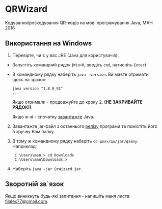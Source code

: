 QRWizard
==================

Кодування/розкодування QR-кодів на мові програмування Java, МАН 2016


Використання на Windows
------------

1. Перевірте, чи є у вас JRE (Java для користувачів):
  * Запустіть командний рядок (`Win+R`, введіть `cmd`, натисніть `Enter`)
  * В командному рядку наберіть `java -version`. Ви маєте отримати щось на зразок:
  
       ```
       java version "1.8.0_91"
       ...
       ```
    Якщо отримали - продовжуйте до кроку 2. **(НЕ ЗАКРИВАЙТЕ РЯДОК!)**
    
    Якщо ж ні - спочатку [завантажте](https://java.com/ru/download/) Java.

2. Завантажте jar-файл з останнього [релізу](https://github.com/filalex77/qrwizard/releases/download/v0.2.0/QrWizard.jar) програми
та помістіть його в зручну Вам папку.

3. В тому ж командному рядку наберіть `cd шлях/до/jar/файлу`. Наприклад:

        C:\Users\man:> cd Downloads
        C:\Users\man\Downloads:>

4. Наберіть `java -jar QrWizard.jar`.

Зворотній зв`язок
---------------

Якщо виникнуть будь-які запитання - напишіть меня листа: [filalex77@gmail.com](mailto:filalex77@gmail.com).
